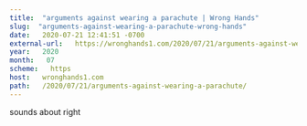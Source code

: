 ```yaml
---
title:  "arguments against wearing a parachute | Wrong Hands" 
slug:  "arguments-against-wearing-a-parachute-wrong-hands" 
date:   2020-07-21 12:41:51 -0700 
external-url:   https://wronghands1.com/2020/07/21/arguments-against-wearing-a-parachute/ 
year:   2020 
month:   07 
scheme:   https 
host:   wronghands1.com 
path:   /2020/07/21/arguments-against-wearing-a-parachute/ 
---
```


sounds about right